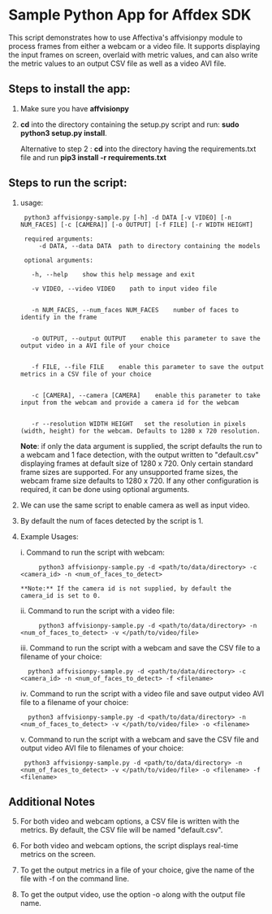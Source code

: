 # Sample Python App for Affdex SDK #

This script demonstrates how to use Affectiva's affvisionpy module to process frames from either a webcam or a video file. It supports displaying the input frames on screen, overlaid with metric values, and can also write the metric values to an output CSV file as well as a video AVI file.

## Steps to install the app: ##

1. Make sure you have **affvisionpy**

2. **cd** into the directory containing the setup.py script and run: **sudo python3 setup.py install**.

    Alternative to step 2 : **cd** into the directory having the requirements.txt file and run **pip3 install -r requirements.txt**


## Steps to run the script: ##

1. usage:

        python3 affvisionpy-sample.py [-h] -d DATA [-v VIDEO] [-n NUM_FACES] [-c [CAMERA]] [-o OUTPUT] [-f FILE] [-r WIDTH HEIGHT]

        required arguments:
            -d DATA, --data DATA  path to directory containing the models
        
        optional arguments:

          -h, --help    show this help message and exit

          -v VIDEO, --video VIDEO    path to input video file
                       

          -n NUM_FACES, --num_faces NUM_FACES    number of faces to identify in the frame
                        

          -o OUTPUT, --output OUTPUT    enable this parameter to save the output video in a AVI file of your choice
                        

          -f FILE, --file FILE    enable this parameter to save the output metrics in a CSV file of your choice
                        

          -c [CAMERA], --camera [CAMERA]    enable this parameter to take input from the webcam and provide a camera id for the webcam
                        

          -r --resolution WIDTH HEIGHT   set the resolution in pixels (width, height) for the webcam. Defaults to 1280 x 720 resolution.
          
    **Note**: if only the data argument is supplied, the script defaults the run to a webcam and 1 face detection, with the output written to "default.csv"
    displaying frames at default size of 1280 x 720. Only certain standard frame sizes are supported. For any unsupported frame sizes, the webcam frame size defaults
    to 1280 x 720. If any other configuration is required, it can be done using optional arguments.



2. We can use the same script to enable camera as well as input video.

3. By default the num of faces detected by the script is 1.

4. Example Usages:

    i. Command to run the script with webcam:

            python3 affvisionpy-sample.py -d <path/to/data/directory> -c <camera_id> -n <num_of_faces_to_detect>
            
       **Note:** If the camera id is not supplied, by default the camera_id is set to 0.

    ii. Command to run the script with a video file:

            python3 affvisionpy-sample.py -d <path/to/data/directory> -n <num_of_faces_to_detect> -v </path/to/video/file>

    
    iii. Command to run the script with a webcam and save the CSV file to a filename of your choice:
    
         python3 affvisionpy-sample.py -d <path/to/data/directory> -c <camera_id> -n <num_of_faces_to_detect> -f <filename> 
    
    iv. Command to run the script with a video file and save output video AVI file to a filename of your choice: 
    
         python3 affvisionpy-sample.py -d <path/to/data/directory> -n <num_of_faces_to_detect> -v </path/to/video/file> -o <filename>
    
    v. Command to run the script with a webcam and save the CSV file and output video AVI file to filenames of your choice:
    
        python3 affvisionpy-sample.py -d <path/to/data/directory> -n <num_of_faces_to_detect> -v </path/to/video/file> -o <filename> -f <filename>


## Additional Notes ##

5.  For both video and webcam options, a CSV file is written with the metrics. By default, the CSV file will be named "default.csv".

6.  For both video and webcam options, the script displays real-time metrics on the screen.

7.  To get the output metrics in a file of your choice, give the name of the file with -f on the command line.

8.  To get the output video, use the option -o along with the output file name.
